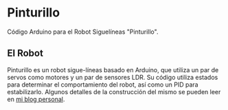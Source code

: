 # Pinturillo
Código Arduino para el Robot Siguelíneas "Pinturillo".

## El Robot
Pinturillo es un robot sigue-líneas basado en Arduino, que utiliza un par de servos como motores y un par de sensores LDR. Su código utiliza estados para determinar el comportamiento del robot, así como un PID para estabilizarlo. Algunos detalles de la construcción del mismo se pueden leer en [mi blog personal](https://miguel-angel-garcia.com/2018/robot-pinturillo/).

